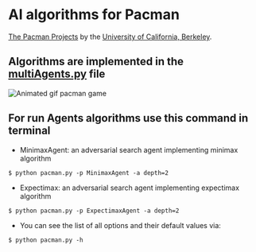 # AI algorithms for Pacman

[The Pacman Projects](https://inst.eecs.berkeley.edu/~cs188/fa23/projects/proj2/) by the [University of California, Berkeley](http://berkeley.edu/).

## Algorithms are implemented in the [multiAgents.py](multiAgents.py) file

![Animated gif pacman game](http://ai.berkeley.edu/images/pacman_game.gif)

## For run Agents algorithms use this command in terminal
- MinimaxAgent: an adversarial search agent implementing minimax algorithm
```
$ python pacman.py -p MinimaxAgent -a depth=2
```
- Expectimax: an adversarial search agent implementing expectimax algorithm
```
$ python pacman.py -p ExpectimaxAgent -a depth=2
```
- You can see the list of all options and their default values via:
```
$ python pacman.py -h
```